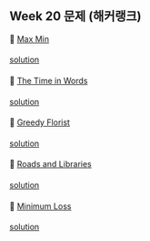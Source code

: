 ## Week 20 문제 (해커랭크)

👀 [Max Min](https://www.hackerrank.com/challenges/angry-children/problem)
####
[solution](https://github.com/dohyunyoun/study/blob/master/src/main/java/algorithm/greedy/HackerrankMaxMin.java)
####

👀 [The Time in Words](https://www.hackerrank.com/challenges/the-time-in-words/problem)
####
[solution](https://github.com/dohyunyoun/study/blob/master/src/main/java/algorithm/HackerrankTimeinWords.java)
####

👀 [Greedy Florist](https://www.hackerrank.com/challenges/greedy-florist/problem)
####
[solution](https://github.com/dohyunyoun/study/blob/master/src/main/java/algorithm/greedy/HackerrankFlorist.java)
####

👀 [Roads and Libraries](https://www.hackerrank.com/challenges/torque-and-development/problem)
####
[solution]()
####

👀 [Minimum Loss](https://www.hackerrank.com/challenges/minimum-loss/problem)
####
[solution]()
####
